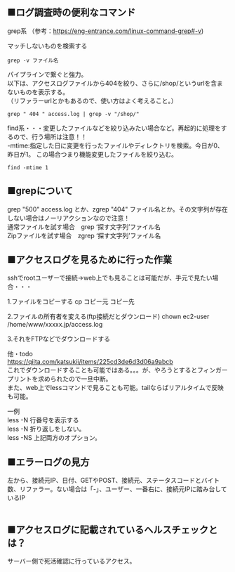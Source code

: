 ## ■ログ調査時の便利なコマンド

grep系 （参考：https://eng-entrance.com/linux-command-grep#-v)

マッチしないものを検索する
```
grep -v ファイル名
```

パイプラインで繋ぐと強力。<br>
以下は、アクセスログファイルから404を絞り、さらに/shop/というurlを含まないものを表示する。<br>
（リファラーurlとかもあるので、使い方はよく考えること。）<br>

```
grep " 404 " access.log | grep -v "/shop/"
```

find系・・・変更したファイルなどを絞り込みたい場合など。再起的に処理をするので、行う場所は注意！！<br>
-mtime:指定した日に変更を行ったファイルやディレクトリを検索。今日が0、昨日が1。
この場合つまり機能変更したファイルを絞り込む。
```
find -mtime 1
```

## ■grepについて
grep "500" access.log とか、zgrep "404" ファイル名とか。その文字列が存在しない場合はノーリアクションなので注意！<br>
通常ファイルを試す場合　grep ‘探す文字列’ファイル名<br>
Zipファイルを試す場合　zgrep  ‘探す文字列’ファイル名<br>

## ■アクセスログを見るために行った作業

sshでrootユーザーで接続→web上でも見ることは可能だが、手元で見たい場合・・・

1.ファイルをコピーする
cp コピー元 コピー先

2.ファイルの所有者を変える(ftp接続だとダウンロード)
chown ec2-user /home/www/xxxxx.jp/access.log

3.それをFTPなどでダウンロードする

他・todo<br>
https://qiita.com/katsukii/items/225cd3de6d3d06a9abcb <br>
これでダウンロードすることも可能ではある。。。が、やろうとするとフィンガープリントを求められたので一旦中断。<br>
また、web上でlessコマンドで見ることも可能。tailならばリアルタイムで反映も可能。

一例<br>
less -N  行番号を表示する<br>
less -N  折り返しをしない。<br>
less -NS 上記両方のオプション。<br>

## ■エラーログの見方<br>
左から、接続元IP、日付、GETやPOST、接続元、ステータスコードとバイト数、リファラー。ない場合は「-」、ユーザー、一番右に、接続元IPに踏み台しているIP<br>
<br>

## ■アクセスログに記載されているヘルスチェックとは？<br>
サーバー側で死活確認に行っているアクセス。<br>

